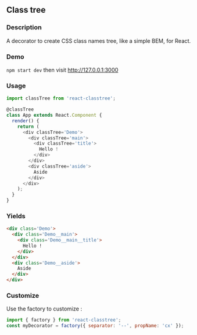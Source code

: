 ## Class tree

### Description
A decorator to create CSS class names tree, like a simple BEM, for React.

### Demo
`npm start dev` then visit http://127.0.0.1:3000

### Usage
```js
import classTree from 'react-classtree';

@classTree
class App extends React.Component {
  render() {
    return (
      <div classTree='Demo'>
        <div classTree='main'>
          <div classTree='title'>
            Hello !
          </div>
        </div>
        <div classTree='aside'>
          Aside
        </div>
      </div>
    );
  }
}
```

### Yields
```html
<div class='Demo'>
  <div class='Demo__main'>
    <div class='Demo__main__title'>
      Hello !
    </div>
  </div>
  <div class='Demo__aside'>
    Aside
  </div>
</div>
```

### Customize
Use the factory to customize :
```js
import { factory } from 'react-classtree';
const myDecorator = factory({ separator: '--', propName: 'cx' });
```
